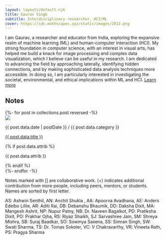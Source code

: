 ```yaml
---
layout: layouts/default.njk
title: Gaurav Singh
subtitle: Interdisciplinary researcher, HCI/ML
cover: https://cdn.mathscapes.xyz/static/images/2012.png
---  
```

   
I am Gaurav, a researcher and educator from India, exploring the expansive realm of machine learning (ML) and human-computer interaction (HCI). My strong foundation in computer science, with an interest in visual arts, has helped me build a knack for image processing and complex data visualization, which I believe can be useful in my research. I am dedicated to advancing the field by approaching laterally, identifying hidden connections, and by making sophisticated data analysis techniques more accessible. In doing so, I am particularly interested in investigating the societal, environmental, and ethical implications within ML and HCI. [Learn more](/about/)

<h2>Notes</h2>
  
<div>
    {%- for post in collections.post reversed -%}
    <div class="post">
        <img src="{{ post.data.cover }}" />
        <div>
            <p class="meta">{{ post.data.date | postDate }} / {{ post.data.category }} </p>
            <p><a href="{{ post.url}}">{{ post.data.title }}</a></p>
            {% if post.data.attrib %}<p class="meta">{{ post.data.attrib }}</p>{% endif %}
        </div>
    </div>
    {%- endfor -%}
</div>
  
Notes marked with [] are collaborative work. (+) indicates additional contribution from more people, including peers, mentors, or students. Names are sorted by first letter.
 
AS: Ashwin Senthil, AN: Anchit Shukla , AA: Apoorva Avadhana, AE: Anders Edelbo Lillie, AR: Aditi Rai, DB: Debanshu Bhaumik, DD: Daksha Dixit, MA: Mangesh Ashrit, NP: Nupur Patny, NB: Dr. Naveen Bagalkot, PD: Pratiksha Dixit, PO: Prakhar Ojha, RS: Riyaz Shaikh, SJ: Sarvashree Jain, SM: Shreya Mishra, SB: Suraj Baadkar, SO: Sowmya Saxena, SS: Simran Singh, SW: Swati Sharma, TS: Dr. Tomas Sokoler, VC: V Chakravarthy, VR: Vineeta Rath, PS: Pragya Sharma
 